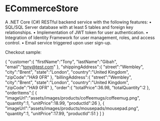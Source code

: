 # ECommerceStore

A .NET Core (C#) RESTful backend service with the following features: • SQL/SQL Server database with at least 5 tables
and foreign key relationships. • Implementation of JWT token for user authentication. • Integration of Identity
Framework for user management, roles, and access control. • Email service triggered upon user sign-up.

Checkout sample:

{
"customer":{
"firstName":"Tony",
"lastName":"Gibah",
"email":"tony@test.com"
},
"shippingAddress":{
"street":"Wembley",
"city":"Brent",
"state":"London",
"country":"United Kingdom",
"zipCode":"HA9 0FR"
},
"billingAddress":{
"street":"Wembley",
"city":"Brent",
"state":"London",
"country":"United Kingdom",
"zipCode":"HA9 0FR"
},
"order":{
"totalPrice":36.98,
"totalQuantity":2
},
"orderItems":[
{
"imageUrl":"assets/images/products/coffeemugs/coffeemug.png",
"quantity":1,
"unitPrice":18.99,
"productId":26
},
{
"imageUrl":"assets/images/products/mousepads/mousepad.png",
"quantity":1,
"unitPrice":17.99,
"productId":51
}
]
}
